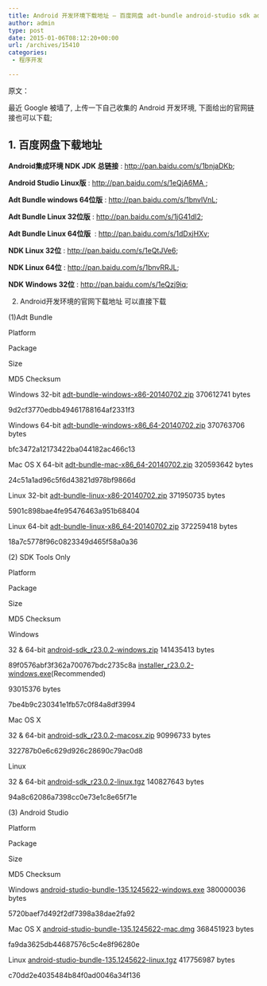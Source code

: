 ```yaml
---
title: Android 开发环境下载地址 — 百度网盘 adt-bundle android-studio sdk adt 下载
author: admin
type: post
date: 2015-01-06T08:12:20+00:00
url: /archives/15410
categories:
 - 程序开发

---
```

原文：

最近 Google 被墙了, 上传一下自己收集的 Android 开发环境, 下面给出的官网链接也可以下载;

## 1. 百度网盘下载地址

**Android集成环境 NDK JDK 总链接** : http://pan.baidu.com/s/1bnjaDKb;



**Android Studio Linux版** : http://pan.baidu.com/s/1eQjA6MA ;

**Adt Bundle windows 64位版** : http://pan.baidu.com/s/1bnvlVnL;

**Adt Bundle Linux 32位版** : http://pan.baidu.com/s/1jG41dI2;

**Adt Bundle Linux 64位版**  : http://pan.baidu.com/s/1dDxjHXv;



**NDK Linux 32位** : http://pan.baidu.com/s/1eQtJVe6;

**NDK Linux 64位** : http://pan.baidu.com/s/1bnvRRJL;

**NDK Windows 32位** : http://pan.baidu.com/s/1eQzj9iq;

2. Android开发环境的官网下载地址 可以直接下载

(1)Adt Bundle



 Platform

 Package

 Size

 MD5 Checksum

 Windows 32-bit
 [adt-bundle-windows-x86-20140702.zip](http://dl.google.com/android/adt/adt-bundle-windows-x86-20140702.zip)
 370612741 bytes

 9d2cf3770edbb49461788164af2331f3

 Windows 64-bit
 [adt-bundle-windows-x86_64-20140702.zip](http://dl.google.com/android/adt/adt-bundle-windows-x86_64-20140702.zip)
 370763706 bytes

 bfc3472a12173422ba044182ac466c13

 Mac OS X 64-bit
 [adt-bundle-mac-x86_64-20140702.zip](http://dl.google.com/android/adt/adt-bundle-mac-x86_64-20140702.zip)
 320593642 bytes

 24c51a1ad96c5f6d43821d978bf9866d

 Linux 32-bit
 [adt-bundle-linux-x86-20140702.zip](http://dl.google.com/android/adt/adt-bundle-linux-x86-20140702.zip)
 371950735 bytes

 5901c898bae4fe95476463a951b68404

 Linux 64-bit
 [adt-bundle-linux-x86_64-20140702.zip](http://dl.google.com/android/adt/adt-bundle-linux-x86_64-20140702.zip)
 372259418 bytes

 18a7c5778f96c0823349d465f58a0a36


(2) SDK Tools Only



 Platform

 Package

 Size

 MD5 Checksum

 Windows

 32 & 64-bit
 [android-sdk_r23.0.2-windows.zip](http://dl.google.com/android/android-sdk_r23.0.2-windows.zip)
 141435413 bytes

 89f0576abf3f362a700767bdc2735c8a
 [installer_r23.0.2-windows.exe](http://dl.google.com/android/installer_r23.0.2-windows.exe)(Recommended)

 93015376 bytes

 7be4b9c230341e1fb57c0f84a8df3994

 Mac OS X

 32 & 64-bit
 [android-sdk_r23.0.2-macosx.zip](http://dl.google.com/android/android-sdk_r23.0.2-macosx.zip)
 90996733 bytes

 322787b0e6c629d926c28690c79ac0d8

 Linux

 32 & 64-bit
 [android-sdk_r23.0.2-linux.tgz](http://dl.google.com/android/android-sdk_r23.0.2-linux.tgz)
 140827643 bytes

 94a8c62086a7398cc0e73e1c8e65f71e


(3) Android Studio



 Platform

 Package

 Size

 MD5 Checksum

 Windows
 [android-studio-bundle-135.1245622-windows.exe](http://dl.google.com/android/studio/install/0.8.0/android-studio-bundle-135.1245622-windows.exe)
 380000036 bytes

 5720baef7d492f2df7398a38dae2fa92

 Mac OS X
 [android-studio-bundle-135.1245622-mac.dmg](http://dl.google.com/android/studio/install/0.8.0/android-studio-bundle-135.1245622-mac.dmg)
 368451923 bytes

 fa9da3625db44687576c5c4e8f96280e

 Linux
 [android-studio-bundle-135.1245622-linux.tgz](http://dl.google.com/android/studio/install/0.8.0/android-studio-bundle-135.1245622-linux.tgz)
 417756987 bytes

 c70dd2e4035484b84f0ad0046a34f136